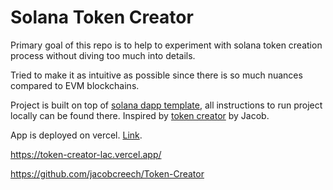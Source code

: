 # Solana Token Creator

Primary goal of this repo is to help to experiment with solana token creation process without diving too much into details.

Tried to make it as intuitive as possible since there is so much nuances compared to EVM blockchains.

Project is built on top of [solana dapp template](https://github.com/solana-labs/dapp-scaffold), all instructions to run project locally can be found there. Inspired by
[token creator](https://github.com/jacobcreech/Token-Creator) by Jacob.

App is deployed on vercel. [Link](https://solana-token-creator.vercel.app/).

https://token-creator-lac.vercel.app/

https://github.com/jacobcreech/Token-Creator
